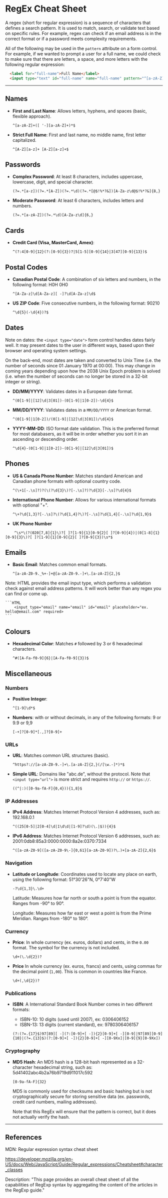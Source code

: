 # RegEx Cheat Sheet

A regex (short for regular expression) is a sequence of characters that defines a search pattern. It is used to match, search, or validate text based on specific rules. For example, regex can check if an email address is in the correct format or if a password meets complexity requirements.

All of the following may be used in the `pattern` attribute on a form control. For example, if we wanted to prompt a user for a full name, we could check to make sure that there are letters, a space, and more letters with the following regular expression: 

```HTML
  <label for="full-name">Full Name</label>
  <input type="text" id="full-name" name="full-name" pattern="^[a-zA-Z]+([ '-][a-zA-Z]+)*$" required>
```

---

## Names

- **First and Last Name**: Allows letters, hyphens, and spaces (basic, flexible approach).
  ```regex
  ^[a-zA-Z]+([ '-][a-zA-Z]+)*$
  ```

- **Strict Full Name**: First and last name, no middle name, first letter capitalized.
  ```regex
  ^[A-Z][a-z]+ [A-Z][a-z]+$
  ```

## Passwords

- **Complex Password**: At least 8 characters, includes uppercase, lowercase, digit, and special character.
  ```regex
  (?=.*[a-z])(?=.*[A-Z])(?=.*\d)(?=.*[@$!%*?&])[A-Za-z\d@$!%*?&]{8,}
  ```

- **Moderate Password**: At least 6 characters, includes letters and numbers.
  ```regex
  (?=.*[a-zA-Z])(?=.*\d)[A-Za-z\d]{6,}
  ```


## Cards

- **Credit Card (Visa, MasterCard, Amex)**:
  ```regex
  ^(?:4[0-9]{12}(?:[0-9]{3})?|5[1-5][0-9]{14}|3[47][0-9]{13})$
  ```


## Postal Codes

- **Canadian Postal Code**: A combination of six letters and numbers, in the following format: H0H 0H0
  ```regex
  ^[A-Za-z]\d[A-Za-z][ -]?\d[A-Za-z]\d$
  ```

- **US ZIP Code**: Five consecutive numbers, in the following format: 90210
  ```regex
  ^\d{5}(-\d{4})?$
  ```


## Dates

Note on dates: the `<input type="date">` form control handles dates fairly well. It may present dates to the user in different ways, based upon their browser and operating system settings. 

On the back-end, most dates are taken and converted to Unix Time (i.e. the number of seconds since 01 January 1970 at 00:00). This may change in coming years depending upon how the 2038 Unix Epoch problem is solved (i.e. when the number of seconds can no longer be stored in a 32-bit integer or string).

- **DD/MM/YYYY**: Validates dates in a European date format.
  ```regex
  ^(0[1-9]|[12]\d|3[01])-(0[1-9]|1[0-2])-\d{4}$
  ```

- **MM/DD/YYYY**: Validates dates in a `MM/DD/YYYY` or American format.
  ```regex
  ^(0[1-9]|1[0-2])/(0[1-9]|[12]\d|3[01])/\d{4}$
  ```

- **YYYY-MM-DD**: ISO format date validation. This is the preferred format for most databasers, as it will be in order whether you sort it in an ascending or descending order. 
  ```regex
  ^\d{4}-(0[1-9]|1[0-2])-(0[1-9]|[12]\d|3[01])$
  ```


## Phones

- **US & Canada Phone Number**: Matches standard American and Canadian phone formats with optional country code.

  ```regex
  ^(\+1[-.\s]?)?(\(?\d{3}\)?[-.\s]?)?\d{3}[-.\s]?\d{4}$
  ```

- **International Phone Number**: Allows for various international formats with optional "+".

  ```regex
  ^\+?\d{1,3}?[-.\s]?\(?\d{1,4}?\)?[-.\s]?\d{1,4}[-.\s]?\d{1,9}$
  ```

- **UK Phone Number**

```RegEx
	^\s*\(?(020[7,8]{1}\)?[ ]?[1-9]{1}[0-9{2}[ ]?[0-9]{4})|(0[1-8]{1}[0-9]{3}\)?[ ]?[1-9]{1}[0-9]{2}[ ]?[0-9]{3})\s*$
```


## Emails

- **Basic Email**: Matches common email formats.
  ```regex
  ^[a-zA-Z0-9._%+-]+@[a-zA-Z0-9.-]+\.[a-zA-Z]{2,}$
  ```

Note: HTML provides the email input type, which performs a validation check against email address patterns. It will work better than any regex you can find or come up.

	```HTML
		<input type="email" name="email" id="email" placeholder="ex. hello@email.com" required>
	```


## Colours

- **Hexadecimal Color**: Matches `#` followed by 3 or 6 hexadecimal characters.
  ```regex
  ^#([A-Fa-f0-9]{6}|[A-Fa-f0-9]{3})$
  ```


## Miscellaneous

### Numbers

- **Positive Integer**:
  ```regex
  ^[1-9]\d*$
  ```

- **Numbers**: with or without decimals, in any of the following formats: 9 or 9.9 or 9,9
  ```RegEx
  [-+]?[0-9]*[.,]?[0-9]+
  ```


### URLs

- **URL**: Matches common URL structures (basic).
  ```regex
  ^https?://[a-zA-Z0-9.-]+\.[a-zA-Z]{2,}(/[\w.-]*)*$
  ```

- **Simple URL**: Domains like "abc.de", without the protocol. Note that `<input type="url">` is more strict and requires `http://` or `https://`.
  ```regex
  ((^|:)([0-9a-fA-F]{0,4})){1,8}$
  ```

### IP Addresses

- **IPv4 Address**: Matches Internet Protocol Version 4 addresses, such as: 192.168.0.1
  ```regex
  ^((25[0-5]|2[0-4]\d|1\d\d|[1-9]?\d)(\.|$)){4}$
  ```

- **IPv6 Address**: Matches Internet Protocol Version 6 addresses, such as: 2001:0db8:85a3:0000:0000:8a2e:0370:7334
  ```regex
  ^([a-zA-Z0-9]([a-zA-Z0-9\-]{0,61}[a-zA-Z0-9])?\.)+[a-zA-Z]{2,6}$
  ```

### Navigation

- **Latitude or Longitude**: Coordinates used to locate any place on earth, using the following format: 51°30'26"N, 0°7'40"W
  ```regex
  -?\d{1,3}\.\d+
  ```

  Latitude: Measures how far north or south a point is from the equator. Ranges from -90° to 90°.

  Longitude: Measures how far east or west a point is from the Prime Meridian. Ranges from -180° to 180°.


### Currency

- **Price**: In whole currency (ex. euros, dollars) and cents, in the `0.00` format. The symbol for the currency is not included. 
  ```regex
  \d+(\.\d{2})?
  ```

- **Price** In whole currency (ex. euros, francs) and cents, using commas for the decimal point (`1,00`). This is common in countries like France.
  ```regex
  \d+(,\d{2})?
  ```


### Publications

- **ISBN**: A International Standard Book Number comes in two different formats: 

  - ISBN-10: 10 digits (used until 2007), ex: 0306406152
  - ISBN-13: 13 digits (current standard), ex: 9780306406157

  ```regex
  (?:(?=.{17}$)97[89][ -](?:[0-9]+[ -]){2}[0-9]+[ -][0-9]|97[89][0-9]{10}|(?=.{13}$)(?:[0-9]+[ -]){2}[0-9]+[ -][0-9Xx]|[0-9]{9}[0-9Xx])
  ```


### Cryptography

- **MD5 Hash**: An MD5 hash is a 128-bit hash represented as a 32-character hexadecimal string, such as: 5d41402abc4b2a76b9719d911017c592

  ```regex
  [0-9a-fA-F]{32}
  ```

  MD5 is commonly used for checksums and basic hashing but is not cryptographically secure for storing sensitive data (ex. passwords, credit card numbers, mailing addresses). 

  Note that this RegEx will ensure that the pattern is correct, but it does not actually verify the hash.

---

## References


MDN: Regular expression syntax cheat sheet

https://developer.mozilla.org/en-US/docs/Web/JavaScript/Guide/Regular_expressions/Cheatsheet#character_classes

Description: "This page provides an overall cheat sheet of all the capabilities of RegExp syntax by aggregating the content of the articles in the RegExp guide."

